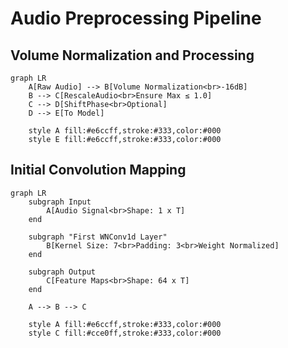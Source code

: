 # Audio Preprocessing Pipeline

## Volume Normalization and Processing
```mermaid
graph LR
    A[Raw Audio] --> B[Volume Normalization<br>-16dB]
    B --> C[RescaleAudio<br>Ensure Max ≤ 1.0]
    C --> D[ShiftPhase<br>Optional]
    D --> E[To Model]

    style A fill:#e6ccff,stroke:#333,color:#000
    style E fill:#e6ccff,stroke:#333,color:#000
```

## Initial Convolution Mapping
```mermaid
graph LR
    subgraph Input
        A[Audio Signal<br>Shape: 1 x T] 
    end

    subgraph "First WNConv1d Layer"
        B[Kernel Size: 7<br>Padding: 3<br>Weight Normalized]
    end

    subgraph Output
        C[Feature Maps<br>Shape: 64 x T]
    end

    A --> B --> C

    style A fill:#e6ccff,stroke:#333,color:#000
    style C fill:#cce0ff,stroke:#333,color:#000
```
